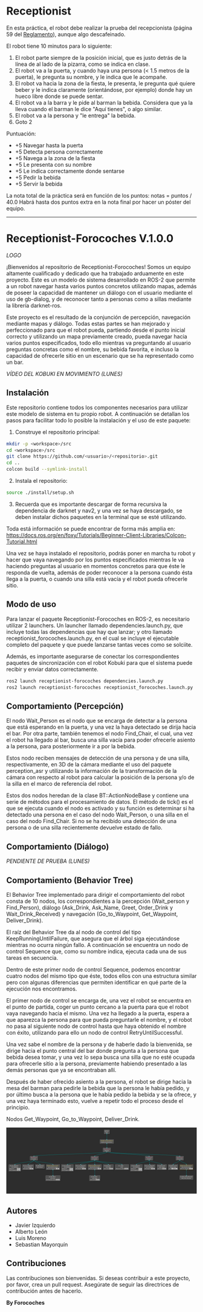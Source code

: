 # Receptionist

En esta práctica, el robot debe realizar la prueba del recepcionista (página 59 del [Reglamento](https://athome.robocup.org/wp-content/uploads/2022_rulebook.pdf)), aunque algo descafeinado.

El robot tiene 10 minutos para lo siguiente:
1. El robot parte siempre de la posición inicial, que es justo detrás de la línea de al lado de la pizarra, como se indica en clase.
2. El robot va a la puerta, y cuando haya una persona (< 1.5 metros de la puerta), le pregunta su nombre, y le indica que le acompañe.
3. El robot va hacia la zona de la fiesta, le presenta, le pregunta qué quiere beber y le indica claramente (orientándose, por ejemplo) donde hay un hueco libre donde se puede sentar.
4. El robot va a la barra y le pide al barman la bebida. Considera que ya la lleva cuando el barman le dice "Aquí tienes", o algo similar.
5. El robot va a la persona y "le entrega" la bebida.
6. Goto 2

Puntuación:
* +5 Navegar hasta la puerta
* +5 Detecta persona correctamente
* +5 Navega a la zona de la fiesta
* +5 Le presenta con su nombre
* +5 Le indica correctamente donde sentarse
* +5 Pedir la bebida
* +5 Servir la bebida

La nota total de la práctica será en función de los puntos: notas = puntos / 40.0
Habrá hasta dos puntos extra en la nota final por hacer un póster del equipo.

***

# Receptionist-Forocoches V.1.0.0

*LOGO*

¡Bienvenidos al repositorio de Receptionist-Forocoches! Somos un equipo altamente cualificado y dedicado que ha trabajado arduamente en este proyecto. Este es un modelo de sistema desarrollado en ROS-2 que permite a un robot navegar hasta varios puntos concretos utilizando mapas, además de poseer la capacidad de mantener un diálogo con el usuario mediante el uso de gb-dialog, y de reconocer tanto a personas como a sillas mediante la librería darknet-ros.

Este proyecto es el resultado de la conjunción de percepción, navegación mediante mapas y diálogo. Todas estas partes se han mejorado y perfeccionado para que el robot pueda, partiendo desde el punto inicial correcto y utilizando un mapa previamente creado, pueda navegar hacia varios puntos especificados, todo ello mientras va preguntando al usuario preguntas concretas como el nombre, su bebida favorita, e incluso la capacidad de ofrecerle sitio en un escenario que se ha representado como un bar.

*VÍDEO DEL KOBUKI EN MOVIMIENTO (LUNES)*

## Instalación

Este repositorio contiene todos los componentes necesarios para utilizar este modelo de sistema en tu propio robot. A continuación se detallan los pasos para facilitar todo lo posible la instalación y el uso de este paquete:

1. Construye el repositorio principal:

```sh
mkdir -p <workspace>/src
cd <workspace>/src
git clone https://github.com/<usuario>/<repositorio>.git
cd ..
colcon build --symlink-install
```

2. Instala el repositorio:

```sh
source ./install/setup.sh
```

3. Recuerda que es importante descargar de forma recursiva la dependencia de darknet y nav2, y una vez se haya descargado, se deben instalar dichos paquetes en la terminal que se esté utilizando.

Toda está información se puede encontrar de forma más amplia en: https://docs.ros.org/en/foxy/Tutorials/Beginner-Client-Libraries/Colcon-Tutorial.html

Una vez se haya instalado el repositorio, podrás poner en marcha tu robot y hacer que vaya navegando por los puntos especificados mientras le va haciendo preguntas al usuario en momentos concretos para que éste le responda de vuelta, además de poder reconocer a la persona cuando ésta llega a la puerta, o cuando una silla está vacía y el robot pueda ofrecerle sitio.

## Modo de uso

Para lanzar el paquete Receptionist-Forocoches en ROS-2, es necesitario utilizar 2 launchers. Un launcher llamado dependencies.launch.py, que incluye todas las dependencias que hay que lanzar; y otro llamado receptionist_forocoches.launch.py, en el cual se incluye el ejecutable completo del paquete y que puede lanzarse tantas veces como se solciite.

Además, es importante asegurarse de conectar los correspondientes paquetes de sincronización con el robot Kobuki para que el sistema puede recibir y enviar datos correctamente.

```sh
ros2 launch receptionist-forocoches dependencies.launch.py
ros2 launch receptionist-forocoches receptionist_forocoches.launch.py
```

## Comportamiento (Percepción)

El nodo Wait_Person es el nodo que se encarga de detectar a la persona que está esperando en la puerta, y una vez la haya detectado se dirija hacia el bar. Por otra parte, también tenemos el nodo Find_Chair, el cual, una vez el robot ha llegado al bar, busca una silla vacía para poder ofrecerle asiento a la persona, para posteriormente ir a por la bebida.

Estos nodo reciben mensajes de detección de una persona y de una silla, respectivamente, en 3D de la cámara mediante el uso del paquete perception_asr y utilizando la información de la transformación de la cámara con respecto al robot para calcular la posición de la persona y/o de la silla en el marco de referencia del robot.

Estos dos nodos heredan de la clase BT::ActionNodeBase y contiene una serie de métodos para el procesamiento de datos. El método de tick() es el que se ejecuta cuando el nodo es activado y su función es determinar si ha detectado una persona en el caso del nodo Wait_Person, o una silla en el caso del nodo Find_Chair. Si no se ha recibido una detección de una persona o de una silla recientemente devuelve estado de fallo.

## Comportamiento (Diálogo)

*PENDIENTE DE PRUEBA (LUNES)*

## Comportamiento (Behavior Tree)

El Behavior Tree implementado para dirigir el comportamiento del robot consta de 10 nodos, los correspondientes a la percepción (Wait_person y Find_Person), diálogo (Ask_Drink, Ask_Name, Greet, Order_Drink y Wait_Drink_Received) y navegación (Go_to_Waypoint, Get_Waypoint, Deliver_Drink).

El raíz del Behavior Tree da al nodo de control del tipo KeepRunningUntilFailure, que asegura que el árbol siga ejecutándose mientras no ocurra ningún fallo. A continuación se encuentra un nodo de control Sequence que, como su nombre indica, ejecuta cada una de sus tareas en secuencia.

Dentro de este primer nodo de control Sequence, podemos encontrar cuatro nodos del mismo tipo que éste, todos ellos con una estructura similar pero con algunas diferencias que permiten identificar en qué parte de la ejecución nos encontramos.

El primer nodo de control se encarga de, una vez el robot se encuentra en el punto de partida, coger un punto cercano a la puerta para que el robot vaya navegando hacia el mismo. Una vez ha llegado a la puerta, espera a que aparezca la persona para que pueda preguntarle el nombre, y el robot no pasa al siguiente nodo de control hasta que haya obtenido el nombre con éxito, utilizando para ello un nodo de control RetryUntilSuccessful.

Una vez sabe el nombre de la persona y de haberle dado la bienvenida, se dirige hacia el punto central del bar donde pregunta a la persona que bebida desea tomar, y una vez lo sepa busca una silla que no esté ocupada para ofrecerle sitio a la persona, previamente habiendo presentado a las demás personas que ya se encontraban allí.

Después de haber ofrecido asiento a la persona, el robot se dirige hacia la mesa del barman para pedirle la bebida que la persona le había pedido, y por último busca a la persona que le había pedido la bebida y se la ofrece, y una vez haya terminado esto, vuelve a repetir todo el proceso desde el principio.

Nodos Get_Waypoint, Go_to_Waypoint, Deliver_Drink.

![Alt text](media/BT.jpeg)

## Autores

* Javier Izquierdo
* Alberto León
* Luis Moreno
* Sebastian Mayorquín

## Contribuciones

Las contribuciones son bienvenidas. Si deseas contribuir a este proyecto, por favor, crea un pull request. Asegúrate de seguir las directrices de contribución antes de hacerlo.

__By Forocoches__


